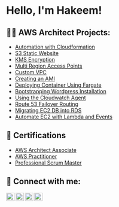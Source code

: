 <h1>Hello, I'm Hakeem! </h1>
<h2>👨‍💻 AWS Architect Projects:</h2>

  - [Automation with Cloudformation](https://github.com/Hakman90/AutomationWithCloudformation/blob/main/README.md)
  - [S3 Static Website](https://github.com/Hakman90/S3StaticWebsite/blob/main/README.md)
  - [KMS Encryption](https://github.com/Hakman90/KMS-Custom-Encryption/blob/main/README.md)
  - [Multi Region Access Points](https://github.com/Hakman90/MultiRegionAccessPoints/blob/main/README.md)
  - [Custom VPC](https://github.com/joshmadakor1/Algorithms-Practice)
  - [Creating an AMI](https://github.com/joshmadakor1/Algorithms-Practice)
  - [Deploying Container Using Fargate](https://github.com/joshmadakor1/Algorithms-Practice)
  - [Bootstrapping Wordpress Installation](https://github.com/joshmadakor1/Algorithms-Practice)
  - [Using the Cloudwatch Agent](https://github.com/joshmadakor1/Algorithms-Practice)
  - [Route 53 Failover Routing](https://github.com/joshmadakor1/Algorithms-Practice)
  - [Migrating EC2 DB into RDS](https://github.com/joshmadakor1/Algorithms-Practice)
  - [Automate EC2 with Lambda and Events](https://github.com/joshmadakor1/Algorithms-Practice)
<h2>📄 Certifications</h2>
 
 - [AWS Architect Associate](https://www.credly.com/badges/55343b07-2696-41d6-9b12-87c5abd16040/public_url)
 - [AWS Practitioner](https://www.credly.com/badges/3c9def2c-003f-4532-98e6-66bf56203d88/public_url)
 - [Professional Scrum Master](https://www.credly.com/badges/9b0834fe-3ded-4d91-b254-54d1a6056ade/public_url)
<h2> 🤳 Connect with me:</h2>

[<img align="left" alt="JoshMadakor | YouTube" width="22px" src="https://cdn.jsdelivr.net/npm/simple-icons@v3/icons/youtube.svg" />][youtube]
[<img align="left" alt="JoshMadakor | Twitter" width="22px" src="https://cdn.jsdelivr.net/npm/simple-icons@v3/icons/twitter.svg" />][twitter]
[<img align="left" alt="JoshMadakor | LinkedIn" width="22px" src="https://cdn.jsdelivr.net/npm/simple-icons@v3/icons/linkedin.svg" />][linkedin]
[<img align="left" alt="JoshMadakor | Instagram" width="22px" src="https://cdn.jsdelivr.net/npm/simple-icons@v3/icons/instagram.svg" />][instagram]

[twitter]: https://twitter.com/Hakeem_Okomi
[youtube]: https://www.youtube.com/
[instagram]: https://www.instagram.com/hakeem_okomi/
[linkedin]: https://linkedin.com/in/hakeem-okomi-24088a140
<!--
**joshmadakor1/joshmadakor1** is a ✨ _special_ ✨ repository because its `README.md` (this file) appears on your GitHub profile.

Here are some ideas to get you started:

- 🔭 I’m currently working on ...
- 🌱 I’m currently learning ...
- 👯 I’m looking to collaborate on ...
- 🤔 I’m looking for help with ...
- 💬 Ask me about ...
- 📫 How to reach me: ...
- 😄 Pronouns: ...
- ⚡ Fun fact: ...
-->
